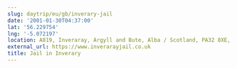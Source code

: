 ```yaml
---
slug: daytrip/eu/gb/inverary-jail
date: '2001-01-30T04:37:00'
lat: '56.229754'
lng: '-5.072197'
location: A819, Inveraray, Argyll and Bute, Alba / Scotland, PA32 8XE, United Kingdom
external_url: https://www.inverarayjail.co.uk
title: Jail in Inverary
---
```



